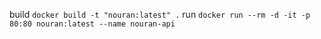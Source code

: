 build
`docker build -t "nouran:latest" .`
run
`docker run --rm -d -it -p 80:80 nouran:latest --name nouran-api`